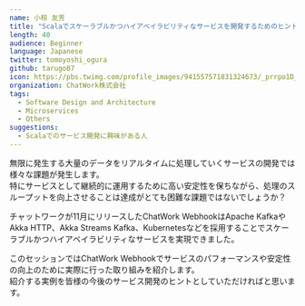 ```yaml
---
name: 小椋 友芳
title: "Scalaでスケーラブルかつハイアベイラビリティなサービスを開発するためのヒント"
length: 40
audience: Beginner
language: Japanese
twitter: tomoyoshi_ogura
github: tarugo07
icon: https://pbs.twimg.com/profile_images/941557571831324673/_prrpo1D_400x400.jpg
organization: ChatWork株式会社
tags:
  - Software Design and Architecture
  - Microservices
  - Others
suggestions:
  - Scalaでのサービス開発に興味がある人
---
```

無限に発生する大量のデータをリアルタイムに処理していくサービスの開発では様々な課題が発生します。  
特にサービスとして継続的に運用するために高い安定性を保ちながら、処理のスループットを向上させることは達成がとても困難な課題ではないでしょうか？

チャットワークが11月にリリースしたChatWork WebhookはApache KafkaやAkka HTTP、Akka Streams Kafka、Kubernetesなどを採用することでスケーラブルかつハイアベイラビリティなサービスを実現できました。

このセッションではChatWork Webhookでサービスのパフォーマンスや安定性の向上のために実際に行った取り組みを紹介します。  
紹介する実例を皆様の今後のサービス開発のヒントとしていただければと思います。